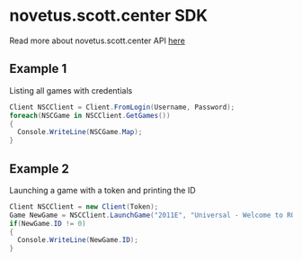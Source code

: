 # novetus.scott.center SDK

Read more about novetus.scott.center API [here](https://novetus.scott.center/API/)


## Example 1
Listing all games with credentials
``` C#
Client NSCClient = Client.FromLogin(Username, Password);
foreach(NSCGame in NSCClient.GetGames())
{
  Console.WriteLine(NSCGame.Map);
}
```

## Example 2
Launching a game with a token and printing the ID
``` C#
Client NSCClient = new Client(Token);
Game NewGame = NSCClient.LaunchGame("2011E", "Universal - Welcome to ROBLOX");
if(NewGame.ID != 0)
{
  Console.WriteLine(NewGame.ID);
}
```
